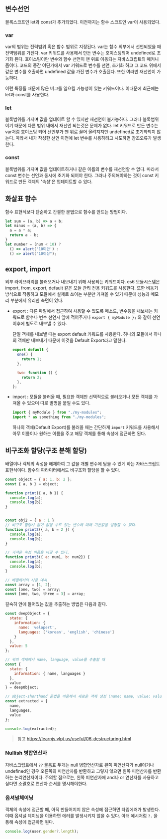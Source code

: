 ## 변수선언

블록스코프인 let과 const가 추가되었다. 이전까지는 함수 스코프인 var이 사용되었다. 

### var

var의 범위는 전력범위 혹은 함수 범위로 지정된다. var는 함수 외부에서 선언되었을 때 전역범위를 가진다. var 키워드를 사용해서 만든 변수는 호이스팅되어 undefined로 초기화 된다. 호이스팅이란 변수와 함수 선언이 맨 위로 이동되는 자바스크립트의 매커니즘이다. 코드의 중간 어딘가에서 var 키워드로 변수를 선언, 초기화 하고 그 코드 위에서 같은 변수를 호출하면 undefined 값을 가진 변수가 호출된다. 또한 여러번 재선언이 가능하다. 

이런 특징들 때문에 많은 버그를 일으킬 가능성이 있는 키워드이다. 이때문에 최근에는 let과 const를 사용한다.

### let

블록범위를 가지며 값을 업데이트 할 수 있지만 재선언이 불가능하다. 그러나 블록범위이기 때문에 다른 범위 내에서 재선언 되는것은 문제가 없다. let 키워드로 만든 변수는 var처럼 호이스팅 되어 선언부가 맨 위로 끌어 올려지지만 undefined로 초기화되지 않는다. 따라서 내가 작성한 선언 이전에 let 변수를 사용하려고 시도하면 참조오류가 발생한다. 

### const

블록범위를 가지며 값을 업데이트하거나 같은 이름의 변수를 재선언할 수 없다. 따라서 const 변수는 선언과 동시에 초기화 되어야 한다. 그러나 주의해야하는 것이 const 키워드로 만든 객체의 '속성'은 업데이트할 수 있다. 



## 화살표 함수

함수 표현식보다 단순하고 간결한 문법으로 함수를 만드는 방법이다. 

~~~js
let sum = (a, b) => a + b;
let minus = (a, b) => {
  a = a * a;
  return a - b;
}
let number = (num < 10) ?
  () => alert('10미만') :
  () => alert("10이상");
~~~



## export, import

외부 라이브러리를 불러오거나 내보내기 위해 사용되는 키워드이다. es6 모듈시스템은 import, from, export, default 같은 모듈 관리 전용 키워드를 사용한다. 또한 비동기 방식으로 작동하고 모듈에서 실제로 쓰이는 부분만 가져올 수 있기 때문에 성능과 메모리 부분에서 유리한 측면이 있다. 

* export : 다른 파일에서 접근하여 사용할 수 있도록 메소드, 변수등을 내보내는 키워드로 함수나 변수 선언시 앞에 적어주거나 `export { myModule };` 와 같이 선언 이후에 별도로 내보낼 수 있다.

  단일 객체를 내보낼 때는 export default 키워드를 사용한다. 하나의 모듈에서 하나의 객체만 내보내기 때문에 이것을 Default Export라고 말한다.

  ~~~js
  export default {
    one() {
      return 1;
    },
  
    two: function () {
      return 2;
    },
  };
  ~~~

  

* import : 모듈을 불러올 때, 필요한 객체만 선택적으로 불러오거나 모든 객체를 가져올 수 있으며 따로 별명을 붙일 수도 있다.

  ~~~js
  import { myModule } from "./my-modules";
  import * as something from "./my-modules";
  ~~~

  하나의 객체(Default Export)를 불러올 때는 간단하게 `import` 키워드를 사용해서 아무 이름이나 원하는 이름을 주고 해당 객체를 통해 속성에 접근하면 된다.

## 비구조화 할당(구조 분해 할당)

배열이나 객체의 속성을 해체하여 그 값을 개별 변수에 담을 수 있게 하는 자바스크립트 표현식이다. 함수의 파라미터에서도 비구조화 할당을 할 수 있다. 

~~~js
const object = { a: 1, b: 2 };
const { a, b } = object;

function print({ a, b }) {
  console.log(a);
  console.log(b);
}


const obj2 = { a : 1 }
// 비구조 할당시 값이 없을 수도 있는 변수에 대해 기본값을 설정할 수 있다.
function print2({ a, b = 2 }) {
  console.log(a);
  console.log(b);
}

// 가져온 속성 이름을 바꿀 수 있다.
function print3({ a: num1, b: num2}) {
  console.log(a);
  console.log(b);
}

// 배열에서의 사용 예시
const array = [1, 2];
const [one, two] = array;
const [one, two, three = 3] = array;
~~~

깊숙히 안에 들어있는 값을 추출하는 방법은 다음과 같다.

~~~js
const deepObject = {
  state: {
    information: {
      name: 'velopert',
      languages: ['korean', 'english', 'chinese']
    }
  },
  value: 5
};

// 위의 객체에서 name, language, value를 추출할 때
const {
  state: {
    information: { name, languages }
  },
  value
} = deepObject;

// object-shorthand 문법을 이용해서 새로운 객체 생성 (name: name, value: value...)
const extracted = {
  name,
  languages,
  value
};

console.log(extracted);
~~~

> 참고 https://learnjs.vlpt.us/useful/06-destructuring.html



### Nullish 병합연산자

자바스크립트에서 `??` 물음표 두개는 null 병합연산자로 왼쪽 피연산자가 null이거나 undefined인 경우 오른쪽의 피연산자를 반환하고 그렇지 않으면 왼쪽 피연산자를 반환하는 논리연산자이다. 주의할 점으로는, 왼쪽 피연산자에 and나 or 연산자를 사용하고 싶다면 소괄호로 연산자 순서를 명시해야한다. 



### 옵셔널체이닝

객체의 속성에 접근할 때, 아직 만들어지지 않은 속성에 접근하면 타입에러가 발생한다. 이때 옵셔널 체이닝을 이용하면 에러를 발생시키지 않을 수 있다. 아래 예시처럼 `?.` 을 통해 속성에 접근하면 된다. 

~~~js
console.log(user.gender?.length);
~~~

